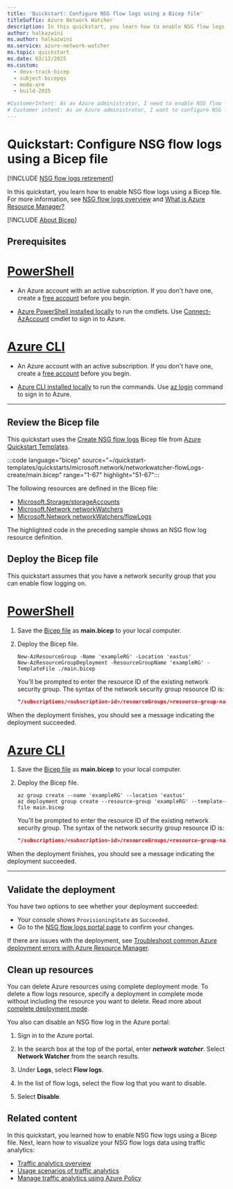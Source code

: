 ```yaml
---
title: 'Quickstart: Configure NSG flow logs using a Bicep file'
titleSuffix: Azure Network Watcher
description: In this quickstart, you learn how to enable NSG flow logs programmatically using a Bicep file to log the traffic flowing through a network security group.
author: halkazwini
ms.author: halkazwini
ms.service: azure-network-watcher
ms.topic: quickstart
ms.date: 03/12/2025
ms.custom:
  - devx-track-bicep
  - subject-bicepqs
  - mode-arm
  - build-2025

#CustomerIntent: As an Azure administrator, I need to enable NSG flow logs using a Bicep file so that I can log the traffic flowing through a network security group.
# Customer intent: As an Azure administrator, I want to configure NSG flow logs using a Bicep file so that I can programmatically log and monitor the traffic through my network security groups.
---
```


# Quickstart: Configure NSG flow logs using a Bicep file

[!INCLUDE [NSG flow logs retirement](../../includes/network-watcher-nsg-flow-logs-retirement.md)]

In this quickstart, you learn how to enable NSG flow logs using a Bicep file. For more information, see [NSG flow logs overview](nsg-flow-logs-overview.md) and [What is Azure Resource Manager?](../azure-resource-manager/management/overview.md) 

[!INCLUDE [About Bicep](~/reusable-content/ce-skilling/azure/includes/resource-manager-quickstart-bicep-introduction.md)]

## Prerequisites

# [PowerShell](#tab/powershell)

- An Azure account with an active subscription. If you don't have one, create a [free account](https://azure.microsoft.com/pricing/purchase-options/azure-account?cid=msft_learn) before you begin.

- [Azure PowerShell installed locally](/powershell/azure/install-azure-powershell) to run the cmdlets. Use [Connect-AzAccount](/powershell/module/az.accounts/connect-azaccount) cmdlet to sign in to Azure.

# [Azure CLI](#tab/cli)

- An Azure account with an active subscription. If you don't have one, create a [free account](https://azure.microsoft.com/pricing/purchase-options/azure-account?cid=msft_learn) before you begin.

- [Azure CLI installed locally](/cli/azure/install-azure-cli) to run the commands. Use [az login](/cli/azure/reference-index#az-login) command to sign in to Azure.

---

## Review the Bicep file

This quickstart uses the [Create NSG flow logs](https://github.com/Azure/azure-quickstart-templates/blob/master/quickstarts/microsoft.network/networkwatcher-flowLogs-create/main.bicep) Bicep file from [Azure Quickstart Templates](https://azure.microsoft.com/resources/templates/networkwatcher-flowlogs-create/).

:::code language="bicep" source="~/quickstart-templates/quickstarts/microsoft.network/networkwatcher-flowLogs-create/main.bicep" range="1-67" highlight="51-67":::

The following resources are defined in the Bicep file:

- [Microsoft.Storage/storageAccounts](/azure/templates/microsoft.storage/storageaccounts?pivots=deployment-language-bicep)
- [Microsoft.Network networkWatchers](/azure/templates/microsoft.network/networkwatchers?tabs=bicep&pivots=deployment-language-bicep)
- [Microsoft.Network networkWatchers/flowLogs](/azure/templates/microsoft.network/networkwatchers/flowlogs?tabs=bicep&pivots=deployment-language-bicep)

The highlighted code in the preceding sample shows an NSG flow log resource definition.

## Deploy the Bicep file

This quickstart assumes that you have a network security group that you can enable flow logging on.

# [PowerShell](#tab/powershell)

1. Save the [Bicep file](https://github.com/Azure/azure-quickstart-templates/blob/master/quickstarts/microsoft.network/networkwatcher-flowLogs-create/main.bicep) as **main.bicep** to your local computer.

1. Deploy the Bicep file.

    ```azurepowershell
    New-AzResourceGroup -Name 'exampleRG' -Location 'eastus'
    New-AzResourceGroupDeployment -ResourceGroupName 'exampleRG' -TemplateFile ./main.bicep
    ```

    You'll be prompted to enter the resource ID of the existing network security group. The syntax of the network security group resource ID is:

    ```json
    "/subscriptions/<subscription-id>/resourceGroups/<resource-group-name>/providers/Microsoft.Network/networkSecurityGroups/<network-security-group-name>"
    ```

When the deployment finishes, you should see a message indicating the deployment succeeded.

# [Azure CLI](#tab/cli)

1. Save the [Bicep file](https://github.com/Azure/azure-quickstart-templates/blob/master/quickstarts/microsoft.network/networkwatcher-flowLogs-create/main.bicep) as **main.bicep** to your local computer.

1. Deploy the Bicep file.

    ```azurecli
    az group create --name 'exampleRG' --location 'eastus'
    az deployment group create --resource-group 'exampleRG' --template-file main.bicep
    ```

    You'll be prompted to enter the resource ID of the existing network security group. The syntax of the network security group resource ID is:

    ```json
    "/subscriptions/<subscription-id>/resourceGroups/<resource-group-name>/providers/Microsoft.Network/networkSecurityGroups/<network-security-group-name>"
    ```

When the deployment finishes, you should see a message indicating the deployment succeeded.

---

## Validate the deployment

You have two options to see whether your deployment succeeded:

- Your console shows `ProvisioningState` as `Succeeded`.
- Go to the [NSG flow logs portal page](https://portal.azure.com/#blade/Microsoft_Azure_Network/NetworkWatcherMenuBlade/flowLogs) to confirm your changes.

If there are issues with the deployment, see [Troubleshoot common Azure deployment errors with Azure Resource Manager](../azure-resource-manager/troubleshooting/common-deployment-errors.md).

## Clean up resources

You can delete Azure resources using complete deployment mode. To delete a flow logs resource, specify a deployment in complete mode without including the resource you want to delete. Read more about [complete deployment mode](../azure-resource-manager/templates/deployment-modes.md#complete-mode).

You also can disable an NSG flow log in the Azure portal:

1. Sign in to the Azure portal.

1. In the search box at the top of the portal, enter ***network watcher***. Select **Network Watcher** from the search results.

1. Under **Logs**, select **Flow logs**.

1. In the list of flow logs, select the flow log that you want to disable.

1. Select **Disable**.

## Related content

In this quickstart, you learned how to enable NSG flow logs using a Bicep file. Next, learn how to visualize your NSG flow logs data using traffic analytics:

- [Traffic analytics overview](traffic-analytics.md)
- [Usage scenarios of traffic analytics](usage-scenarios-traffic-analytics.md)
- [Manage traffic analytics using Azure Policy](traffic-analytics-policy-portal.md)
